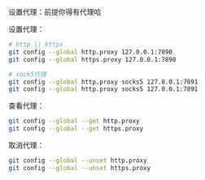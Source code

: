设置代理：前提你得有代理哈

设置代理：
```bash
# http || https
git config --global http.proxy 127.0.0.1:7890
git config --global https.proxy 127.0.0.1:7890

# sock5代理
git config --global http.proxy socks5 127.0.0.1:7891
git config --global http.proxy socks5 127.0.0.1:7891
```

查看代理：
```bash
git config --global --get http.proxy
git config --global --get https.proxy
```

取消代理：
```bash
git config --global --unset http.proxy
git config --global --unset https.proxy
```


